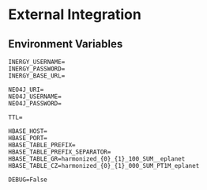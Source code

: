 # External Integration

## Environment Variables

    INERGY_USERNAME=
    INERGY_PASSWORD=
    INERGY_BASE_URL=
    
    NEO4J_URI=
    NEO4J_USERNAME=
    NEO4J_PASSWORD=
    
    TTL=
    
    HBASE_HOST=
    HBASE_PORT=
    HBASE_TABLE_PREFIX=
    HBASE_TABLE_PREFIX_SEPARATOR=
    HBASE_TABLE_GR=harmonized_{0}_{1}_100_SUM__eplanet
    HBASE_TABLE_CZ=harmonized_{0}_{1}_000_SUM_PT1M_eplanet
    
    DEBUG=False